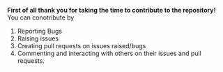 **First of all thank you for taking the time to contribute to the repository!**
You can conotribute by 
1. Reporting Bugs
2. Raising issues
3. Creating pull requests on issues raised/bugs
4. Commenting and interacting with others on their issues and pull requests.
